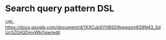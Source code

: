 # Search query pattern DSL

URL: https://docs.google.com/document/d/1XXCubSYH8SD9qsggsmK58N43_SdUcSZGIiQDmvWbOgw/edit
